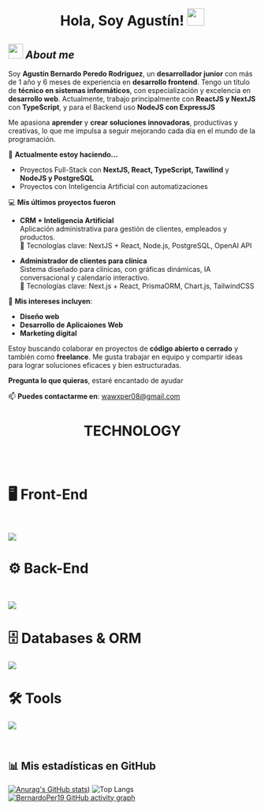 <h1 align="center">Hola, Soy Agustín! <img src="https://media.giphy.com/media/hvRJCLFzcasrR4ia7z/giphy.gif" width="35"></h1>

## <img src="https://media.giphy.com/media/ObNTw8Uzwy6KQ/giphy.gif" width="30px">&nbsp;***About me***

Soy **Agustín Bernardo Peredo Rodríguez**, un **desarrollador junior** con más de 1 año y 6 meses de experiencia en **desarrollo frontend**. Tengo un título de **técnico en sistemas informáticos**, con especialización y excelencia en **desarrollo web**. Actualmente, trabajo principalmente con **ReactJS y NextJS** con **TypeScript**, y para el Backend uso **NodeJS con ExpressJS**

Me apasiona **aprender** y **crear soluciones innovadoras**, productivas y creativas, lo que me impulsa a seguir mejorando cada día en el mundo de la programación.

🌱 **Actualmente estoy haciendo...**
  - Proyectos Full-Stack con **NextJS, React, TypeScript, Tawilind** y **NodeJS y PostgreSQL**
  - Proyectos con Inteligencia Artificial con automatizaciones
    
💻 **Mis últimos proyectos fueron**

- **CRM + Inteligencia Artificial**  
  Aplicación administrativa para gestión de clientes, empleados y productos.  
  🚀 Tecnologías clave: NextJS + React, Node.js, PostgreSQL, OpenAI API  

- **Administrador de clientes para clínica**  
  Sistema diseñado para clínicas, con gráficas dinámicas, IA conversacional y calendario interactivo.  
  🚀 Tecnologías clave: Next.js + React, PrismaORM, Chart.js, TailwindCSS 
  
💼 **Mis intereses incluyen**:
  - **Diseño web**
  - **Desarrollo de Aplicaiones Web**
  - **Marketing digital**

 Estoy buscando colaborar en proyectos de **código abierto o cerrado** y también como **freelance**. Me gusta trabajar en equipo y compartir ideas para lograr soluciones eficaces y bien estructuradas.

**Pregunta lo que quieras**, estaré encantado de ayudar

📫 **Puedes contactarme en**: <a href="mailto:wawxper08@gmail.com">wawxper08@gmail.com</a>

<h1 align="center">TECHNOLOGY</h1>
<br>
<br>

<h1 >🖥️ Front-End</h1>
<br>
<p >
  <img src="https://skillicons.dev/icons?i=,html,css,js,tailwind,bootstrap,ts,react,nextjs,astro" />

</p>
<h1>⚙️ Back-End</h1>
<br>
<p>
  <img src="https://skillicons.dev/icons?i=,nodejs,express,firebase,jest,java" />

<h1 >🗄️ Databases & ORM</h1>
<p>
    <img src="https://skillicons.dev/icons?i=,postgres,mysql,sqlite,prisma,firebase" />
</p>

<h1>🛠️ Tools</h1>
<p>
     <img src="https://skillicons.dev/icons?i=,git,github,visualstudio,vercel,materialui,npm,wordpress,slack" />

</p>
<br>

## 📊 Mis estadísticas en GitHub

[![Anurag's GitHub stats](https://github-readme-stats.vercel.app/api?username=BernardoPer19&show_icons=true&theme=tokyonight))](https://github.com/BernardoPer19/github-readme-stats)
![Top Langs](https://github-readme-stats.vercel.app/api/top-langs/?username=BernardoPer19&hide_progress=false&layout=compact&theme=tokyonight)
[![BernardoPer19 GitHub activity graph](https://github-readme-activity-graph.vercel.app/graph?username=BernardoPer19&bg_color=0d1117&color=c9d1d9&line=58a6ff&point=f0883e&area=true&hide_border=true&from=2025-07-01&to=2025-07-28)](https://github.com/BernardoPer19/github-readme-activity-graph)


</div>
